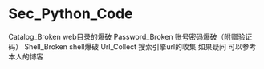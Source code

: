 # Sec_Python_Code
Catalog_Broken   web目录的爆破
Password_Broken   账号密码爆破（附赠验证码）
Shell_Broken  shell爆破
Url_Collect   搜索引擎url的收集
如果疑问  可以参考本人的博客
